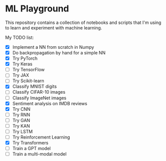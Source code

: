 # ML Playground

This repository contains a collection of notebooks and scripts that I'm using to learn and experiment with machine learning.

My TODO list:

- [x] Implement a NN from scratch in Numpy
- [x] Do backpropagation by hand for a simple NN
- [x] Try PyTorch
- [x] Try Keras
- [ ] Try TensorFlow
- [ ] Try JAX
- [ ] Try Scikit-learn
- [x] Classify MNIST digits
- [ ] Classify CIFAR-10 images
- [ ] Classify ImageNet images
- [x] Sentiment analysis on IMDB reviews
- [x] Try CNN
- [ ] Try RNN
- [ ] Try GAN
- [ ] Try KAN
- [ ] Try LSTM
- [ ] Try Reinforcement Learning
- [x] Try Transformers
- [ ] Train a GPT model
- [ ] Train a multi-modal model
